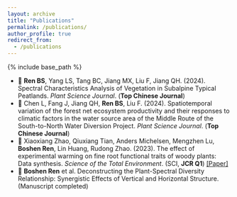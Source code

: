 ```yaml
---
layout: archive
title: "Publications"
permalink: /publications/
author_profile: true
redirect_from:
  - /publications
---
```


{% include base_path %}




- 📄 **Ren BS**, Yang LS, Tang BC, Jiang MX, Liu F, Jiang QH. (2024). Spectral Characteristics Analysis of Vegetation in Subalpine Typical Peatlands. *Plant Science Journal*. (**Top Chinese Journal**)
- 📄 Chen L, Fang J, Jiang QH, **Ren BS**, Liu F. (2024). Spatiotemporal variation of the forest net ecosystem productivity and their responses to climatic factors in the water source area of the Middle Route of the South-to-North Water Diversion Project. *Plant Science Journal*. (**Top Chinese Journal**)
- 📄 Xiaoxiang Zhao, Qiuxiang Tian, Anders Michelsen, Mengzhen Lu, **Boshen Ren**, Lin Huang, Rudong Zhao. (2023). The effect of experimental warming on fine root functional traits of woody plants: Data synthesis. *Science of the Total Environment*. (SCI, **JCR Q1**) [[Paper]](https://doi.org/10.1016/j.scitotenv.2023.165003)
- 📄 **Boshen Ren** et al. Deconstructing the Plant-Spectral Diversity Relationship: Synergistic Effects of Vertical and Horizontal Structure.(Manuscript completed)
